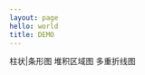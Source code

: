 ```yaml
---
layout: page
hello: world
title: DEMO
---
```


<script setup>
import { ref } from 'vue'
import BarChart from './components/BarChart.vue'
import AreaChart from './components/AreaChart.vue'
import BaseLine from './components/BaseLine.vue'
const count = ref(0)

const tab = ref(null)
</script>

<v-card variant="text">
<v-tabs v-model="tab" class="w-full" align-tabs="center">
    <v-tab :value="1"><v-icon icon="mdi-chart-bar" />柱状|条形图</v-tab>
    <v-tab :value="2"><v-icon icon="mdi-chart-areaspline-variant" />堆积区域图</v-tab>
    <v-tab :value="3"><v-icon icon="mdi-chart-areaspline" />多重折线图</v-tab>
</v-tabs>
<v-tabs-window v-model="tab">
    <v-tabs-window-item v-for="n in 3" :value="1">
    <v-container class="w-full">
        <BarChart />
    </v-container>
    </v-tabs-window-item>
    <v-tabs-window-item v-for="n in 3" :value="2">
    <v-container  lass="w-full">
        <AreaChart />
    </v-container>
    </v-tabs-window-item>
    <v-tabs-window-item v-for="n in 3" :value="3">
    <v-container class="w-full">
        <BaseLine />
    </v-container>
    </v-tabs-window-item>
</v-tabs-window>
</v-card>
